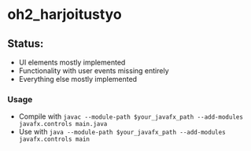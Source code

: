 # oh2_harjoitustyo

## Status:
- UI elements mostly implemented
- Functionality with user events missing entirely
- Everything else mostly implemented

### Usage
- Compile with
`javac --module-path $your_javafx_path --add-modules javafx.controls main.java`
- Use with
`java --module-path $your_javafx_path --add-modules javafx.controls main`



